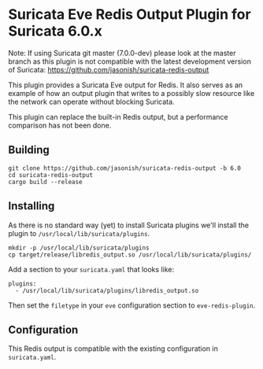 # Suricata Eve Redis Output Plugin for Suricata 6.0.x

Note: If using Suricata git master (7.0.0-dev) please look at the master branch
as this plugin is not compatible with the latest development version of
Suricata: https://github.com/jasonish/suricata-redis-output

This plugin provides a Suricata Eve output for Redis. It also serves as an
example of how an output plugin that writes to a possibly slow resource like the
network can operate without blocking Suricata.

This plugin can replace the built-in Redis output, but a performance comparison
has not been done.

## Building

```
git clone https://github.com/jasonish/suricata-redis-output -b 6.0
cd suricata-redis-output
cargo build --release
```

## Installing

As there is no standard way (yet) to install Suricata plugins we'll install the
plugin to `/usr/local/lib/suricata/plugins`.

```
mkdir -p /usr/local/lib/suricata/plugins
cp target/release/libredis_output.so /usr/local/lib/suricata/plugins/
```

Add a section to your `suricata.yaml` that looks like:

```
plugins:
  - /usr/local/lib/suricata/plugins/libredis_output.so
```

Then set the `filetype` in your `eve` configuration section to
`eve-redis-plugin`.

## Configuration

This Redis output is compatible with the existing configuration in
`suricata.yaml`.